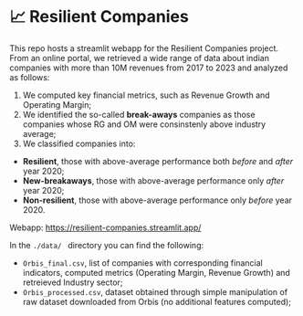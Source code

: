 # 📈 Resilient Companies
This repo hosts a streamlit webapp for the Resilient Companies project.  
From an online portal, we retrieved a wide range of data about indian companies with more than 10M revenues from 2017 to 2023 and analyzed as follows:  
1) We computed key financial metrics, such as Revenue Growth and Operating Margin;  
2) We identified the so-called **break-aways** companies as those companies whose RG and OM were consinstenly above industry average;  
3) We classified companies into:  
  - **Resilient**, those with above-average performance both _before_ and _after_ year 2020;
  - **New-breakaways**, those with above-average performance only _after_ year 2020;
  - **Non-resilient**, those with above-average performance only _before_ year 2020.

Webapp: https://resilient-companies.streamlit.app/

In the `./data/ ` directory you can find the following:
- `Orbis_final.csv`, list of companies with corresponding financial indicators, computed metrics (Operating Margin, Revenue Growth) and retreieved Industry sector;
- `Orbis_processed.csv`, dataset obtained through simple manipulation of raw dataset downloaded from Orbis (no additional features computed);
